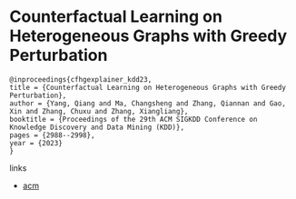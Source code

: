 # Counterfactual Learning on Heterogeneous Graphs with Greedy Perturbation

```
@inproceedings{cfhgexplainer_kdd23,
title = {Counterfactual Learning on Heterogeneous Graphs with Greedy Perturbation},
author = {Yang, Qiang and Ma, Changsheng and Zhang, Qiannan and Gao, Xin and Zhang, Chuxu and Zhang, Xiangliang},
booktitle = {Proceedings of the 29th ACM SIGKDD Conference on Knowledge Discovery and Data Mining (KDD)},
pages = {2988--2998},
year = {2023}
}
```

links
- [acm](https://dl.acm.org/doi/10.1145/3580305.3599289)

